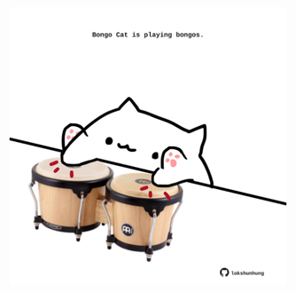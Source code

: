 <!-- built at 14/09/2022, 21:00:56 UTC -->
<p align="center">
  <img width="500" height="500" src="./ReadmeImage.svg">
</p>
